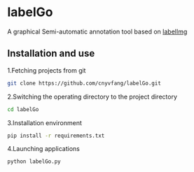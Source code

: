 <h1>labelGo</h1>
<p>A graphical Semi-automatic annotation tool based on <a href="https://github.com/tzutalin/labelImg">labelImg</a></p>

## Installation and use
<p>1.Fetching projects from git</p>

```bash
git clone https://github.com/cnyvfang/labelGo.git
```

<p>2.Switching the operating directory to the project directory</p>

```bash
cd labelGo
```

<p>3.Installation environment</p>

```bash
pip install -r requirements.txt
```

<p>4.Launching applications</p>

```bash
python labelGo.py
```
